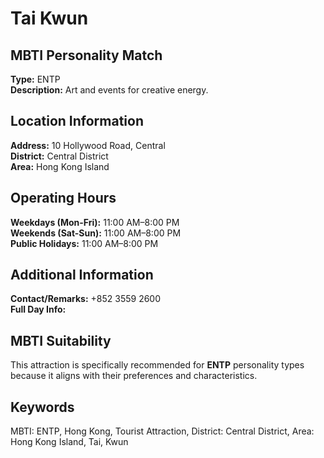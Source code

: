 # Tai Kwun

## MBTI Personality Match
**Type:** ENTP  
**Description:** Art and events for creative energy.

## Location Information
**Address:** 10 Hollywood Road, Central  
**District:** Central District  
**Area:** Hong Kong Island

## Operating Hours
**Weekdays (Mon-Fri):** 11:00 AM–8:00 PM  
**Weekends (Sat-Sun):** 11:00 AM–8:00 PM  
**Public Holidays:** 11:00 AM–8:00 PM

## Additional Information
**Contact/Remarks:** +852 3559 2600  
**Full Day Info:** 

## MBTI Suitability
This attraction is specifically recommended for **ENTP** personality types because it aligns with their preferences and characteristics.

## Keywords
MBTI: ENTP, Hong Kong, Tourist Attraction, District: Central District, Area: Hong Kong Island, Tai, Kwun
